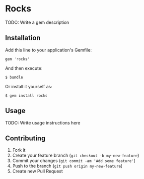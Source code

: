 # Rocks

TODO: Write a gem description

## Installation

Add this line to your application's Gemfile:

    gem 'rocks'

And then execute:

    $ bundle

Or install it yourself as:

    $ gem install rocks

## Usage

TODO: Write usage instructions here

## Contributing

1. Fork it
2. Create your feature branch (`git checkout -b my-new-feature`)
3. Commit your changes (`git commit -am 'Add some feature'`)
4. Push to the branch (`git push origin my-new-feature`)
5. Create new Pull Request
